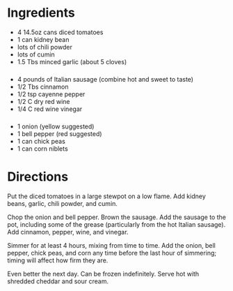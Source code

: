 Ingredients
===========

* 4 14.5oz cans diced tomatoes
* 1 can kidney bean
* lots of chili powder
* lots of cumin
* 1.5 Tbs minced garlic (about 5 cloves)
### ###
* 4 pounds of Italian sausage (combine hot and sweet to taste)
* 1/2 Tbs cinnamon
* 1/2 tsp cayenne pepper
* 1/2 C dry red wine
* 1/4 C red wine vinegar
### ###
* 1 onion (yellow suggested)
* 1 bell pepper (red suggested)
* 1 can chick peas
* 1 can corn niblets

Directions
==========

Put the diced tomatoes in a large stewpot on a low flame. Add kidney beans,
garlic, chili powder, and cumin.

Chop the onion and bell pepper. Brown the sausage. Add the sausage to the
pot, including some of the grease (particularly from the hot Italian
sausage). Add cinnamon, pepper, wine, and vinegar.

Simmer for at least 4 hours, mixing from time to time. Add the onion, bell
pepper, chick peas, and corn any time before the last hour of simmering;
timing will affect how firm they are.

Even better the next day. Can be frozen indefinitely. Serve hot with
shredded cheddar and sour cream.

